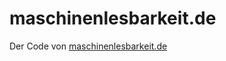 maschinenlesbarkeit.de
======================

Der Code von [maschinenlesbarkeit.de](http://maschinenlesbarkeit.de/)
